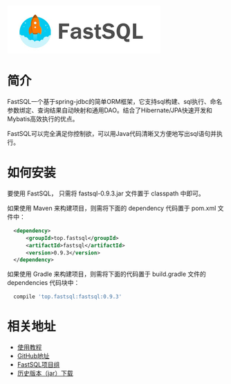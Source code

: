 
![logo](logo_s.jpg)

# 简介
FastSQL一个基于spring-jdbc的简单ORM框架，它支持sql构建、sql执行、命名参数绑定、查询结果自动映射和通用DAO。结合了Hibernate/JPA快速开发和Mybatis高效执行的优点。

FastSQL可以完全满足你控制欲，可以用Java代码清晰又方便地写出sql语句并执行。 



# 如何安装

要使用 FastSQL， 只需将 fastsql-0.9.3.jar 文件置于 classpath 中即可。

如果使用 Maven 来构建项目，则需将下面的 dependency 代码置于 pom.xml 文件中：

```xml
  <dependency>
      <groupId>top.fastsql</groupId>
      <artifactId>fastsql</artifactId>
      <version>0.9.3</version>
  </dependency>
```

如果使用 Gradle 来构建项目，则需将下面的代码置于 build.gradle 文件的 dependencies 代码块中：

```groovy
  compile 'top.fastsql:fastsql:0.9.3'
```

# 相关地址

* [使用教程](https://github.com/fast-sql/FastSQL/blob/master/README.md)
* [GitHub地址](https://github.com/fast-sql/FastSQL)
* [FastSQL项目组](https://github.com/fast-sql)
* [历史版本（jar）下载](https://oss.sonatype.org/content/repositories/releases/top/fastsql/fastsql/)
